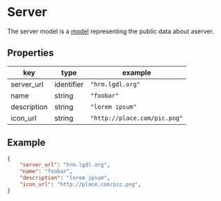 # Server

The server model is a [model](../models.md) representing the public data about aserver.

## Properties
| key           | type       | example                      |
| ------------- | ---------- | ---------------------------- |
| server_url    | identifier | `"hrm.lgdl.org"`             |
| name          | string     | `"foobar"`                   |
| description   | string     | `"lorem ipsum"`              |
| icon_url      | string     | `"http://place.com/pic.png"` |

## Example
```json
{
	"server_url": "hrm.lgdl.org",
	"name": "foobar",
	"description": "lorem ipsum",
	"icon_url": "http://place.com/pic.png",
}
```
